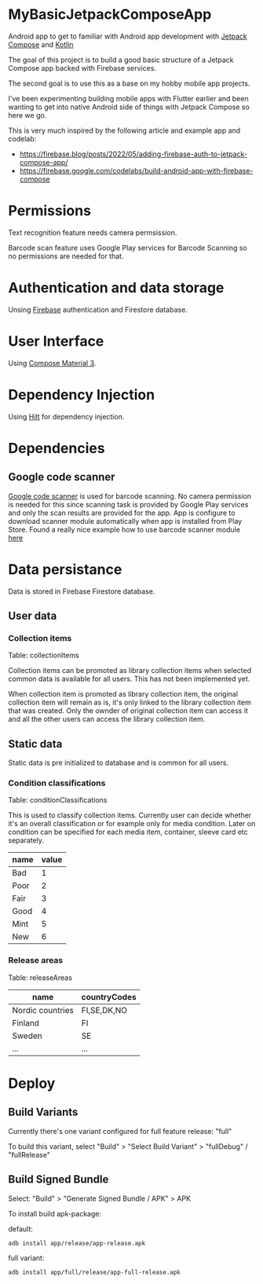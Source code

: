 # MyBasicJetpackComposeApp

Android app to get to familiar with Android app development with [Jetpack Compose](https://developer.android.com/jetpack/compose) and [Kotlin](https://kotlinlang.org/)

The goal of this project is to build a good basic structure of a Jetpack Compose app backed with Firebase services.

The second goal is to use this as a base on my hobby mobile app projects.

I've been experimenting building mobile apps with Flutter earlier and been wanting to get into native Android side of things with Jetpack Compose so here we go.

This is very much inspired by the following article and example app and codelab:
- https://firebase.blog/posts/2022/05/adding-firebase-auth-to-jetpack-compose-app/
- https://firebase.google.com/codelabs/build-android-app-with-firebase-compose

# Permissions

Text recognition feature needs camera permsission.

Barcode scan feature uses Google Play services for Barcode Scanning so no permissions are needed for that.

# Authentication and data storage

Unsing [Firebase](https://firebase.google.com/docs/android/setup) authentication and Firestore database.

# User Interface

Using [Compose Material 3](https://developer.android.com/jetpack/androidx/releases/compose-material3).

# Dependency Injection

Using [Hilt](https://developer.android.com/training/dependency-injection/hilt-android) for dependency injection.

# Dependencies

## Google code scanner

[Google code scanner](https://developers.google.com/ml-kit/vision/barcode-scanning/code-scanner) is used for barcode scanning. No camera permission is needed for this since scanning task is provided by Google Play services and only the scan results are provided for the app. App is configure to download scanner module automatically when app is installed from Play Store. Found a really nice example how to use barcode scanner module [here](https://github.com/akash251/Clean-architecture-barcode-scanner-using-Jetpack-compose)

# Data persistance

Data is stored in Firebase Firestore database.

## User data

### Collection items

Table: collectionItems

Collection items can be promoted as library collection items when selected common data is available for all users. This has not been implemented yet.

When collection item is promoted as library collection item, the original collection item will remain as is, it's only linked to the library collection item that was created. Only the ownder of original collection item can access it and all the other users can access the library collection item.

## Static data

Static data is pre initialized to database and is common for all users.

### Condition classifications

Table: conditionClassifications

This is used to classify collection items. Currently user can decide whether it's an overall classification or for example only for media condition. Later on condition can be specified for each media item, container, sleeve card etc separately.

|name|value|
|-|-|
|Bad|1|
|Poor|2|
|Fair|3|
|Good|4|
|Mint|5|
|New|6|

### Release areas

Table: releaseAreas

|name|countryCodes|
|-|-|
|Nordic countries|FI,SE,DK,NO|
|Finland|FI|
|Sweden|SE|
|...|...|

# Deploy

## Build Variants

Currently there's one variant configured for full feature release: "full"

To build this variant, select "Build" > "Select Build Variant" > "fullDebug" / "fullRelease"

## Build Signed Bundle

Select: "Build" > "Generate Signed Bundle / APK" > APK

To install build apk-package:

default: 
    
    adb install app/release/app-release.apk

full variant:  

    adb install app/full/release/app-full-release.apk

